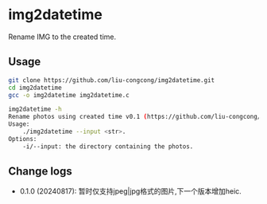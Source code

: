 # img2datetime

Rename IMG to the created time.

## Usage

```bash
git clone https://github.com/liu-congcong/img2datetime.git
cd img2datetime
gcc -o img2datetime img2datetime.c
```

```bash
img2datetime -h
Rename photos using created time v0.1 (https://github.com/liu-congcong/img2datetime)
Usage:
    ./img2datetime --input <str>.
Options:
    -i/--input: the directory containing the photos.
```

## Change logs

* 0.1.0 (20240817): 暂时仅支持jpeg|jpg格式的图片,下一个版本增加heic.
